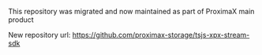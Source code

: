 This repository was migrated and now maintained as part of ProximaX main product

New repository url:
https://github.com/proximax-storage/tsjs-xpx-stream-sdk
